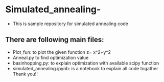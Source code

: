 # Simulated_annealing-
* This is sample repository for simulated annealing code
## There are following main files:
* Plot_fun: to plot the given function z= x^2+y^2
* Anneal.py to find optimization value
* basinhopping.py: to explain optimization with available scipy function
* simulated_annealing.ipynb: is a notebook to explain all code togather\
Thank you!!
